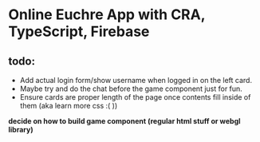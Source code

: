 # Online Euchre App with CRA, TypeScript, Firebase

## todo:

- Add actual login form/show username when logged in on the left card.
- Maybe try and do the chat before the game component just for fun.
- Ensure cards are proper length of the page once contents fill inside of them (aka learn more css :( ))

**decide on how to build game component (regular html stuff or webgl library)**
